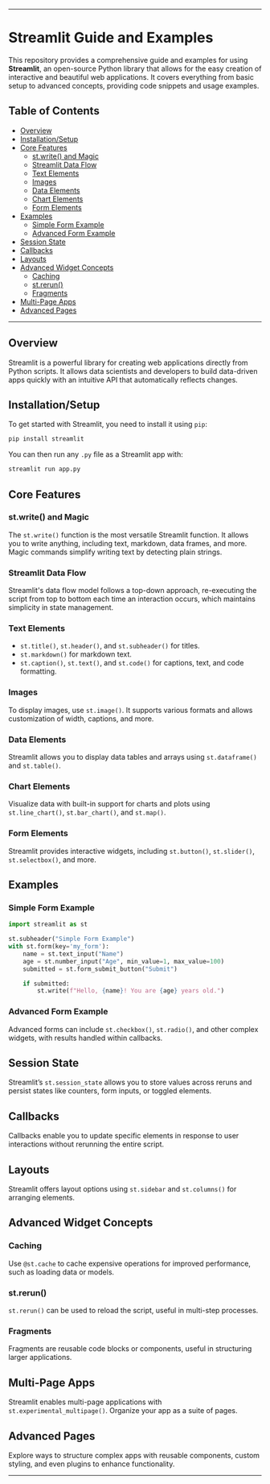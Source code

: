 

---

# Streamlit Guide and Examples

This repository provides a comprehensive guide and examples for using **Streamlit**, an open-source Python library that allows for the easy creation of interactive and beautiful web applications. It covers everything from basic setup to advanced concepts, providing code snippets and usage examples.

## Table of Contents
- [Overview](#overview)
- [Installation/Setup](#installationsetup)
- [Core Features](#core-features)
  - [st.write() and Magic](#stwrite-and-magic)
  - [Streamlit Data Flow](#streamlit-data-flow)
  - [Text Elements](#text-elements)
  - [Images](#images)
  - [Data Elements](#data-elements)
  - [Chart Elements](#chart-elements)
  - [Form Elements](#form-elements)
- [Examples](#examples)
  - [Simple Form Example](#simple-form-example)
  - [Advanced Form Example](#advanced-form-example)
- [Session State](#session-state)
- [Callbacks](#callbacks)
- [Layouts](#layouts)
- [Advanced Widget Concepts](#advanced-widget-concepts)
  - [Caching](#caching)
  - [st.rerun()](#strerun)
  - [Fragments](#fragments)
- [Multi-Page Apps](#multi-page-apps)
- [Advanced Pages](#advanced-pages)

---

## Overview
Streamlit is a powerful library for creating web applications directly from Python scripts. It allows data scientists and developers to build data-driven apps quickly with an intuitive API that automatically reflects changes.

## Installation/Setup
To get started with Streamlit, you need to install it using `pip`:

```bash
pip install streamlit
```

You can then run any `.py` file as a Streamlit app with:
```bash
streamlit run app.py
```

## Core Features
### st.write() and Magic
The `st.write()` function is the most versatile Streamlit function. It allows you to write anything, including text, markdown, data frames, and more. Magic commands simplify writing text by detecting plain strings.

### Streamlit Data Flow
Streamlit's data flow model follows a top-down approach, re-executing the script from top to bottom each time an interaction occurs, which maintains simplicity in state management.

### Text Elements
- `st.title()`, `st.header()`, and `st.subheader()` for titles.
- `st.markdown()` for markdown text.
- `st.caption()`, `st.text()`, and `st.code()` for captions, text, and code formatting.

### Images
To display images, use `st.image()`. It supports various formats and allows customization of width, captions, and more.

### Data Elements
Streamlit allows you to display data tables and arrays using `st.dataframe()` and `st.table()`.

### Chart Elements
Visualize data with built-in support for charts and plots using `st.line_chart()`, `st.bar_chart()`, and `st.map()`.

### Form Elements
Streamlit provides interactive widgets, including `st.button()`, `st.slider()`, `st.selectbox()`, and more.

## Examples
### Simple Form Example
```python
import streamlit as st

st.subheader("Simple Form Example")
with st.form(key='my_form'):
    name = st.text_input("Name")
    age = st.number_input("Age", min_value=1, max_value=100)
    submitted = st.form_submit_button("Submit")

    if submitted:
        st.write(f"Hello, {name}! You are {age} years old.")
```

### Advanced Form Example
Advanced forms can include `st.checkbox()`, `st.radio()`, and other complex widgets, with results handled within callbacks.

## Session State
Streamlit’s `st.session_state` allows you to store values across reruns and persist states like counters, form inputs, or toggled elements.

## Callbacks
Callbacks enable you to update specific elements in response to user interactions without rerunning the entire script.

## Layouts
Streamlit offers layout options using `st.sidebar` and `st.columns()` for arranging elements.

## Advanced Widget Concepts
### Caching
Use `@st.cache` to cache expensive operations for improved performance, such as loading data or models.

### st.rerun()
`st.rerun()` can be used to reload the script, useful in multi-step processes.

### Fragments
Fragments are reusable code blocks or components, useful in structuring larger applications.

## Multi-Page Apps
Streamlit enables multi-page applications with `st.experimental_multipage()`. Organize your app as a suite of pages.

## Advanced Pages
Explore ways to structure complex apps with reusable components, custom styling, and even plugins to enhance functionality.

--- 

